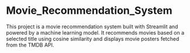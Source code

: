 # Movie_Recommendation_System
This project is a movie recommendation system built with Streamlit and powered by a machine learning model. It recommends movies based on a selected title using cosine similarity and displays movie posters fetched from the TMDB API.
